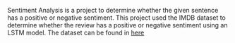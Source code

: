 Sentiment Analysis is a project to determine whether the given sentence has a positive or negative sentiment. This project used the IMDB dataset to determine whether the review has a positive or negative sentiment using an LSTM model. The dataset can be found in [here](https://www.kaggle.com/datasets/lakshmi25npathi/imdb-dataset-of-50k-movie-reviews)
